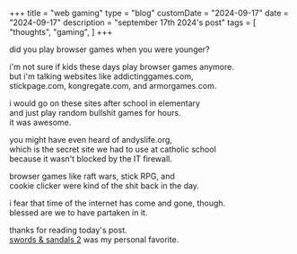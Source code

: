 +++
title = "web gaming"
type = "blog"
customDate = "2024-09-17"
date = "2024-09-17"
description = "september 17th 2024's post"
tags = [
    "thoughts",
    "gaming",
]
+++

did you play browser games when you were younger?

i'm not sure if kids these days play browser games anymore.\
but i'm talking websites like addictinggames.com,\
stickpage.com, kongregate.com, and armorgames.com.

i would go on these sites after school in elementary\
and just play random bullshit games for hours.\
it was awesome.

you might have even heard of andyslife.org,\
which is the secret site we had to use at catholic school\
because it wasn't blocked by the IT firewall.

browser games like raft wars, stick RPG, and\
cookie clicker were kind of the shit back in the day.

i fear that time of the internet has come and gone, though.\
blessed are we to have partaken in it.

thanks for reading today's post.\
[swords & sandals 2](https://www.gooberverse.net/learning-the-ropes/) was my personal favorite.